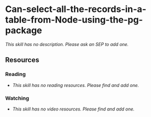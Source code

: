 # Can-select-all-the-records-in-a-table-from-Node-using-the-pg-package

_This skill has no description. Please ask an SEP to add one._

## Resources

### Reading

- _This skill has no reading resources. Please find and add one._

### Watching

- _This skill has no video resources. Please find and add one._
